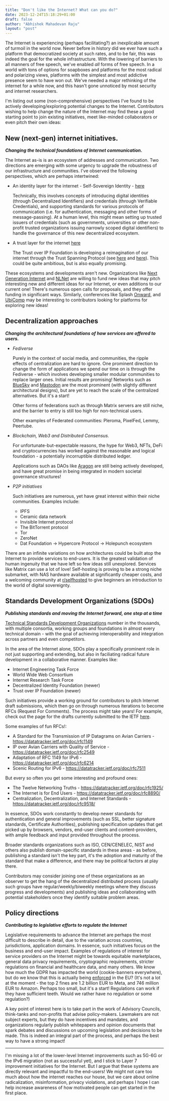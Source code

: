 ```yaml
---
title: "Don't like the Internet? What can you do?"
date: 2023-12-24T15:18:29+01:00
draft: false
author: "Abhishek Mahadevan Raju"
layout: "post"
---
```


<!-- // Personal opinion post, perhaps  -->

The Internet is experiencing (perhaps facilitating?) an inexplicable amount of turmoil in the world now. Never before in history did we ever have such a platform that democratized society at such rates, and to be fair, this was indeed the goal for the whole infrastructure. With the lowering of barriers to all manners of free speech, we've enabled *all* forms of free speech. In a world with tons of options for soapboxes and platforms for the most radical and polarizing views, platforms with the simplest and most addictive presence seem to have won out. We've needed a major rethinking of the internet for a while now, and this hasn't gone unnoticed by most security and internet researchers.

I'm listing out some (non-comprehensive) perspectives I've found to be actively developing/exploring potential changes to the Internet. Contributors wishing to help change the nature of the Internet may find these a good starting point to join existing initiatives, meet like-minded collaborators or even pitch their own ideas:

## **New (next-gen) internet initiatives.** 
***Changing the technical foundations of Internet communication.***

The Internet as-is is an ecosystem of addresses and communication. Two directions are emerging with some urgency to upgrade the robustness of our infrastructure and communities. I've observed the following perspectives, which are perhaps intertwined:
- An identity layer for the internet - Self-Sovereign Identity - [here](https://livebook.manning.com/book/self-sovereign-identity/chapter-1/v-1/)

    Technically, this involves concepts of introducing digital identities (through Decentralized Identifiers) and credentials (through Verifiable Credentials), and supporting standards for various protocols of communication (i.e. for authentication, messaging and other forms of message-passing). At a human level, this might mean setting up trusted issuers of credentials (such as governments, universities or other non-profit trusted organizations issuing narrowly scoped digital identifiers) to handle the governance of this new decentralized ecosystem.

- A trust layer for the internet [here](https://www.cira.ca/en/resources/documents/state-of-internet/a-trust-layer-for-the-internet-is-emerging-a-2023-report/)

    The Trust over IP Foundation is developing a reimagination of our internet through the Trust Spanning Protocol (see [here](https://volodymyrpavlyshyn.medium.com/trust-over-ip-architecture-review-trust-spanning-protocol-67bd4a1ee163) and [here](https://trustoverip.org/news/2022/11/14/toip-tech-arch-first-public-review/)). This could be quite ambitious, but is also equally promising. 

These ecosystems and developments aren't new. Organizations like [Next Generation Internet](https://www.ngi.eu/) and [NLNet](https://nlnet.nl/project/current.html) are willing to fund new ideas that may pitch interesting new and different ideas for our Internet, or even additions to our current one! There's numerous open calls for proposals, and they offer funding in significant ways. Similarly, conferences like Splash [Onward](https://2023.splashcon.org/track/splash-2023-Onward-papers), and [UbiComp](https://www.ubicomp.org/ubicomp-iswc-2023/) may be interesting to contributors looking for platforms for exploring new ideas! 


## **Decentralization approaches**
***Changing the architectural foundations of how services are offered to users.***

- *Fediverse*

    Purely in the context of social media, and communities, the ripple effects of centralization are hard to ignore. One prominent direction to change the form of applications we spend our time on is through the Fediverse - which involves developing smaller modular communities to replace larger ones. Initial results are promising! Networks such as [BlueSky](https://bsky.app/) and [Mastodon](https://mastodon.social/explore) are the most prominent (with slightly different architectural designs), but are yet to reach the scale of the centralized alternatives. But it's a start!

    Other forms of federations such as through Matrix servers are still niche, and the barrier to entry is still too high for non-technical users.

    Other examples of Federated communities: Pleroma, PixelFed, Lemmy, Peertube.

- *Blockchain, Web3 and Distributed Consensus.*

    For unfortunate-but-expectable reasons, the hype for Web3, NFTs, DeFi and cryptocurrencies has worked against the reasonable and logical foundation - a potentially incorruptible distributed ledger.
    
    Applications such as DAOs like [Aragon](https://aragon.org/) are still being actively developed, and have great promise in being integrated in modern societal governance structures!

- *P2P initiatives*

    Such initiatives are numerous, yet have great interest within their niche communities. Examples include:
    - IPFS
    - Ceramic data network
    - Invisible Internet protocol
    - The BitTorrent protocol
    - Tor
    - ZeroNet
    - Dat Foundation -> Hypercore Protocol -> Holepunch ecosystem

There are an infinite variations on how architectures could be built atop the Internet to provide services to end-users. It is the greatest validation of human ingenuity that we have left so few ideas still unexplored. Services like Matrix can use a lot of love! Self-hosting is proving to be a strong niche submarket, with NAS hardware available at significantly cheaper costs, and a welcoming community at [r/selfhosted](https://www.reddit.com/r/selfhosted/) to give beginners an introduction to the world of digital sovereignty.

## **Standards Development Organizations (SDOs)** 
***Publishing standards and moving the Internet forward, one step at a time***

[Technical Standards Development Organizations](https://en.wikipedia.org/wiki/Standards_organization#International_standards_organizations) number in the thousands, with multiple consortia, working groups and foundations in almost every technical domain - with the goal of achieving interoperability and integration across partners and even competitors.

In the area of the Internet alone, SDOs play a specifically prominent role in not just supporting and extending, but also in faciliating radical future development in a collaborative manner. Examples like:

- Internet Engineering Task Force
- World Wide Web Consortium
- Internet Research Task Force
- Decentralized Identity Foundation (newer)
- Trust over IP Foundation (newer)

Such initiatives provide a working ground for contributors to pitch Internet draft submissions, which then go on through numerous iterations to become RFCs (Request For Comments). The process might take years! For example, check out the page for the drafts currently submitted to the IETF [here](https://datatracker.ietf.org/doc/recent).

Some examples of fun RFCs!:
- A Standard for the Transmission of IP Datagrams on Avian Carriers - https://datatracker.ietf.org/doc/rfc1149
- IP over Avian Carriers with Quality of Service - https://datatracker.ietf.org/doc/rfc2549
- Adaptation of RFC 1149 for IPv6 - https://datatracker.ietf.org/doc/rfc6214
- Scenic Routing for IPv6 - https://datatracker.ietf.org/doc/rfc7511

But every so often you get some interesting and profound ones:
- The Twelve Networking Truths - https://datatracker.ietf.org/doc/rfc1925/
- The Internet is for End Users - https://datatracker.ietf.org/doc/rfc8890/
- Centralization, Decentralization, and Internet Standards - https://datatracker.ietf.org/doc/rfc9518/

In essence, SDOs work constantly to develop newer standards for authentication and general improvements (such as SSL, better signature standards, Certificate Authorities), publishing specification updates that get picked up by browsers, vendors, end-user clients and content-providers, with ample feedback and input provided throughout the process.

Broader standards organizations such as ISO, CEN/CENELEC, NIST and others also publish domain-specific standards in these areas - as before, publishing a standard isn't the key part, it's the adoption and maturity of the standard that make a difference, and there may be political factors at play there. 

Contributors may consider joining one of these organizations as an observer to get the hang of the decentralized distributed process (usually such groups have regular/weekly/biweekly meetings where they discuss progress and developments) and publishing ideas and collaborating with potential stakeholders once they identify suitable problem areas. 

## **Policy directions** 
***Contributing to legislative efforts to regulate the Internet***

Legislative requirements to advance the Internet are perhaps the most difficult to describe in detail, due to the variation across countries, jurisdictions, application domains. In essence, such initiatives focus on the business and end-user impact. Examples of regulations of interest for service providers on the Internet might be towards equitable marketplaces, general data privacy requirements, cryptographic requirements, stricter regulations on financial and healthcare data, and many others. We know how much the GDPR has impacted the world (cookie-banners everywhere), but do we know that this is actually being [enforced](https://www.enforcementtracker.com/) in the EU? (It's not a lot at the moment - the top 2 fines are 1.2 billion EUR to Meta, and 746 million EUR to Amazon. Perhaps too small, but it's a start! Regulations can work if they have sufficient teeth. Would we rather have no regulation or some regulation?)

A key point of interest here is to take part in the work of Advisory Councils, think-tanks and non-profits that advise policy-makers. Lawmakers are not subject experts, but they do have incentives and mandates, and organizations regularly publish whitepapers and opinion documents that spark debates and discussions on upcoming legislation and decisions to be made. This is indeed an integral part of the process, and perhaps the best way to have a strong impact!


---
I'm missing a lot of the lower-level Internet improvements such as 5G-6G or the IPv6 migration (not as successful yet), and I stick to Layer 7 improvement initiatives for the Internet. But I argue that these systems are directly relevant and impactful to the end-users! We might not care too much about how the internet reaches our house, but we care about online radicalization, misinformation, privacy violations, and perhaps I hope I can help increase awareness of how motivated people can get started in the first place.
